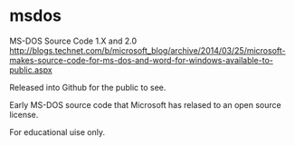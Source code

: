msdos
=====

MS-DOS Source Code 1.X and 2.0
http://blogs.technet.com/b/microsoft_blog/archive/2014/03/25/microsoft-makes-source-code-for-ms-dos-and-word-for-windows-available-to-public.aspx

Released into Github for the public to see.

Early MS-DOS source code that Microsoft has relased to an open source license.

For educational uise only.
